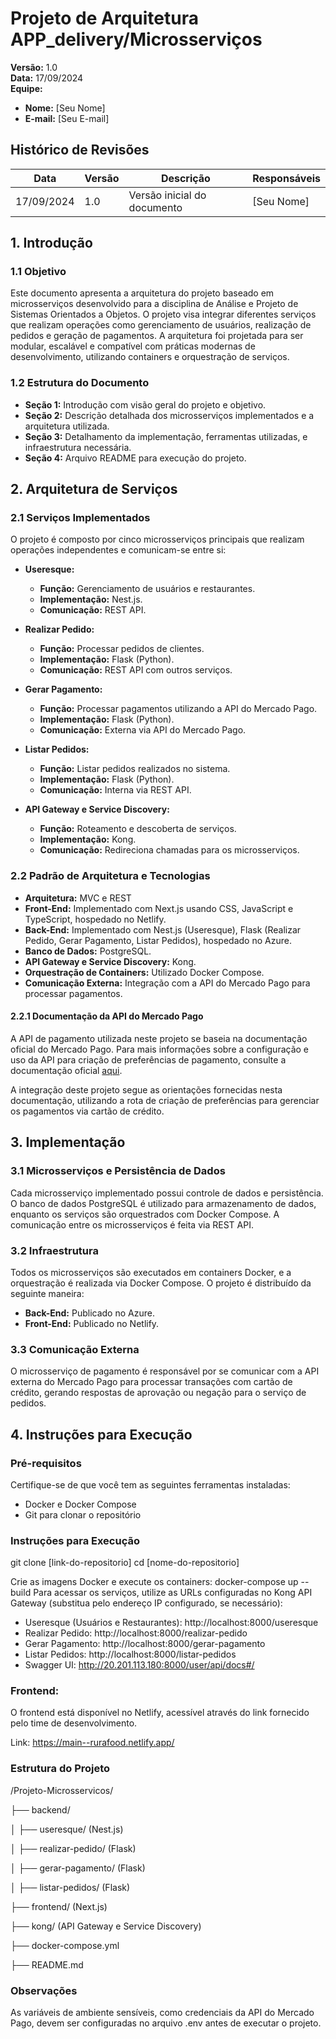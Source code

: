 # Projeto de Arquitetura APP_delivery/Microsserviços
**Versão:** 1.0  
**Data:** 17/09/2024  
**Equipe:**  
- **Nome:** [Seu Nome]  
- **E-mail:** [Seu E-mail]  

## Histórico de Revisões
| Data       | Versão | Descrição                | Responsáveis  |
|------------|--------|--------------------------|--------------|
| 17/09/2024 | 1.0    | Versão inicial do documento | [Seu Nome]   |

## 1. Introdução

### 1.1 Objetivo
Este documento apresenta a arquitetura do projeto baseado em microsserviços desenvolvido para a disciplina de Análise e Projeto de Sistemas Orientados a Objetos. O projeto visa integrar diferentes serviços que realizam operações como gerenciamento de usuários, realização de pedidos e geração de pagamentos. A arquitetura foi projetada para ser modular, escalável e compatível com práticas modernas de desenvolvimento, utilizando containers e orquestração de serviços.

### 1.2 Estrutura do Documento
- **Seção 1:** Introdução com visão geral do projeto e objetivo.
- **Seção 2:** Descrição detalhada dos microsserviços implementados e a arquitetura utilizada.
- **Seção 3:** Detalhamento da implementação, ferramentas utilizadas, e infraestrutura necessária.
- **Seção 4:** Arquivo README para execução do projeto.

## 2. Arquitetura de Serviços

### 2.1 Serviços Implementados
O projeto é composto por cinco microsserviços principais que realizam operações independentes e comunicam-se entre si:

- **Useresque:**
  - **Função:** Gerenciamento de usuários e restaurantes.
  - **Implementação:** Nest.js.
  - **Comunicação:** REST API.
  
- **Realizar Pedido:**
  - **Função:** Processar pedidos de clientes.
  - **Implementação:** Flask (Python).
  - **Comunicação:** REST API com outros serviços.
  
- **Gerar Pagamento:**
  - **Função:** Processar pagamentos utilizando a API do Mercado Pago.
  - **Implementação:** Flask (Python).
  - **Comunicação:** Externa via API do Mercado Pago.
  
- **Listar Pedidos:**
  - **Função:** Listar pedidos realizados no sistema.
  - **Implementação:** Flask (Python).
  - **Comunicação:** Interna via REST API.
  
- **API Gateway e Service Discovery:**
  - **Função:** Roteamento e descoberta de serviços.
  - **Implementação:** Kong.
  - **Comunicação:** Redireciona chamadas para os microsserviços.

### 2.2 Padrão de Arquitetura e Tecnologias
- **Arquitetura:** MVC e REST
- **Front-End:** Implementado com Next.js usando CSS, JavaScript e TypeScript, hospedado no Netlify.
- **Back-End:** Implementado com Nest.js (Useresque), Flask (Realizar Pedido, Gerar Pagamento, Listar Pedidos), hospedado no Azure.
- **Banco de Dados:** PostgreSQL.
- **API Gateway e Service Discovery:** Kong.
- **Orquestração de Containers:** Utilizado Docker Compose.
- **Comunicação Externa:** Integração com a API do Mercado Pago para processar pagamentos.

#### 2.2.1 Documentação da API do Mercado Pago
A API de pagamento utilizada neste projeto se baseia na documentação oficial do Mercado Pago. Para mais informações sobre a configuração e uso da API para criação de preferências de pagamento, consulte a documentação oficial [aqui](https://www.mercadopago.com.br/developers/pt/reference/preferences/_checkout_preferences/post).

A integração deste projeto segue as orientações fornecidas nesta documentação, utilizando a rota de criação de preferências para gerenciar os pagamentos via cartão de crédito.

## 3. Implementação

### 3.1 Microsserviços e Persistência de Dados
Cada microsserviço implementado possui controle de dados e persistência. O banco de dados PostgreSQL é utilizado para armazenamento de dados, enquanto os serviços são orquestrados com Docker Compose. A comunicação entre os microsserviços é feita via REST API.

### 3.2 Infraestrutura
Todos os microsserviços são executados em containers Docker, e a orquestração é realizada via Docker Compose. O projeto é distribuído da seguinte maneira:

- **Back-End:** Publicado no Azure.
- **Front-End:** Publicado no Netlify.

### 3.3 Comunicação Externa
O microsserviço de pagamento é responsável por se comunicar com a API externa do Mercado Pago para processar transações com cartão de crédito, gerando respostas de aprovação ou negação para o serviço de pedidos.

## 4. Instruções para Execução

### Pré-requisitos
Certifique-se de que você tem as seguintes ferramentas instaladas:
- Docker e Docker Compose
- Git para clonar o repositório

### Instruções para Execução

   git clone [link-do-repositorio]
   cd [nome-do-repositorio]

Crie as imagens Docker e execute os containers:
docker-compose up --build
Para acessar os serviços, utilize as URLs configuradas no Kong API Gateway (substitua <localhost> pelo endereço IP configurado, se necessário):

- Useresque (Usuários e Restaurantes): http://localhost:8000/useresque
- Realizar Pedido: http://localhost:8000/realizar-pedido
- Gerar Pagamento: http://localhost:8000/gerar-pagamento
- Listar Pedidos: http://localhost:8000/listar-pedidos
- Swagger UI: http://20.201.113.180:8000/user/api/docs#/

### Frontend:
O frontend está disponível no Netlify, acessível através do link fornecido pelo time de desenvolvimento.

Link: https://main--rurafood.netlify.app/

### Estrutura do Projeto

/Projeto-Microsservicos/

├── backend/

│   ├── useresque/ (Nest.js)

│   ├── realizar-pedido/ (Flask)

│   ├── gerar-pagamento/ (Flask)

│   ├── listar-pedidos/ (Flask)

├── frontend/ (Next.js)

├── kong/ (API Gateway e Service Discovery)

├── docker-compose.yml

├── README.md


### Observações
As variáveis de ambiente sensíveis, como credenciais da API do Mercado Pago, devem ser configuradas no arquivo .env antes de executar o projeto.







